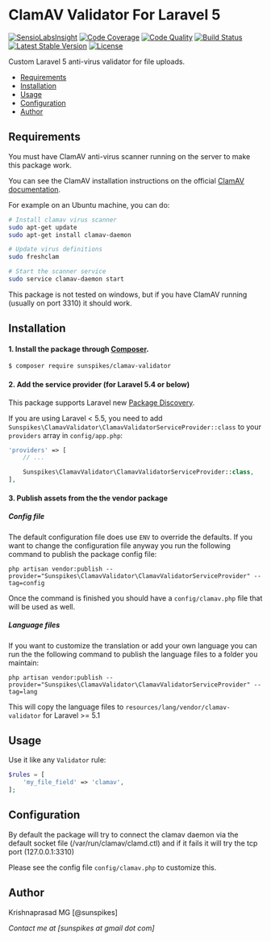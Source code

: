 # ClamAV Validator For Laravel 5

[![SensioLabsInsight](https://insight.sensiolabs.com/projects/80f28825-1385-4daa-aaad-0e4c6b6b3910/mini.png)](https://insight.sensiolabs.com/projects/80f28825-1385-4daa-aaad-0e4c6b6b3910)
[![Code Coverage](https://scrutinizer-ci.com/g/sunspikes/clamav-validator/badges/coverage.png?b=master)](https://scrutinizer-ci.com/g/sunspikes/clamav-validator/?branch=master)
[![Code Quality](https://scrutinizer-ci.com/g/sunspikes/clamav-validator/badges/quality-score.png?b=master)](https://scrutinizer-ci.com/g/sunspikes/clamav-validator)
[![Build Status](https://travis-ci.org/sunspikes/clamav-validator.svg?branch=master)](https://travis-ci.org/sunspikes/clamav-validator) 
[![Latest Stable Version](https://poser.pugx.org/sunspikes/clamav-validator/v/stable)](https://packagist.org/packages/sunspikes/clamav-validator)
[![License](https://poser.pugx.org/sunspikes/clamav-validator/license)](https://packagist.org/packages/sunspikes/clamav-validator)

Custom Laravel 5 anti-virus validator for file uploads.

* [Requirements](#requirements)
* [Installation](#installation)
* [Usage](#usage)
* [Configuration](#configuration)
* [Author](#author)

<a name="requirements"></a> 
## Requirements

You must have ClamAV anti-virus scanner running on the server to make this package work.

You can see the ClamAV installation instructions on the official [ClamAV documentation](http://www.clamav.net/documents/installing-clamav).

For example on an Ubuntu machine, you can do:

```sh
# Install clamav virus scanner
sudo apt-get update
sudo apt-get install clamav-daemon

# Update virus definitions
sudo freshclam

# Start the scanner service
sudo service clamav-daemon start
```

This package is not tested on windows, but if you have ClamAV running (usually on port 3310) it should work.

<a name="installation"></a>
## Installation

#### 1. Install the package through [Composer](http://getcomposer.org).
   
   ```bash
   $ composer require sunspikes/clamav-validator
   ```

#### 2. Add the service provider (for Laravel 5.4 or below)

This package supports Laravel new [Package Discovery](https://laravel.com/docs/5.5/packages#package-discovery).
    
If you are using Laravel < 5.5, you need to add `Sunspikes\ClamavValidator\ClamavValidatorServiceProvider::class` to your `providers` array in `config/app.php`:

```php
'providers' => [
	// ...

	Sunspikes\ClamavValidator\ClamavValidatorServiceProvider::class,
],
```
#### 3. Publish assets from the the vendor package

##### Config file

The default configuration file does use `ENV` to override the defaults. If you want to change the configuration file 
anyway you run the following command to publish the package config file:

    php artisan vendor:publish --provider="Sunspikes\ClamavValidator\ClamavValidatorServiceProvider" --tag=config

Once the command is finished you should have a `config/clamav.php` file that will be used as well.

##### Language files

If you want to customize the translation or add your own language you can run the the following command to
publish the language files to a folder you maintain:

    php artisan vendor:publish --provider="Sunspikes\ClamavValidator\ClamavValidatorServiceProvider" --tag=lang

This will copy the language files to `resources/lang/vendor/clamav-validator` for Laravel >= 5.1

<a name="usage"></a>
## Usage

Use it like any `Validator` rule:

```php
$rules = [
    'my_file_field' => 'clamav',
];
```

<a name="configuration"></a>
## Configuration

By default the package will try to connect the clamav daemon via the default socket file (/var/run/clamav/clamd.ctl) and if it fails it will try the tcp port (127.0.0.1:3310)

Please see the config file `config/clamav.php` to customize this.

<a name="author"></a>
## Author

Krishnaprasad MG [@sunspikes]

_Contact me at [sunspikes at gmail dot com]_
